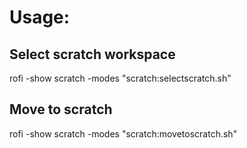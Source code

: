 # Usage:

## Select scratch workspace
rofi -show scratch -modes "scratch:selectscratch.sh"

## Move to scratch
rofi -show scratch -modes "scratch:movetoscratch.sh"
